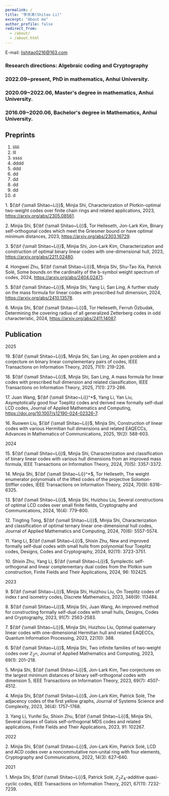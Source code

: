 ```yaml
---
permalink: /
title: "李世涛(Shitao Li)"
excerpt: "About me"
author_profile: false
redirect_from: 
  - /about/
  - /about.html
---
```



E-mail: lishitao0216@163.com

### Research directions: Algebraic coding and Cryptography

### 2022.09~present, PhD in mathematics, Anhui University.
### 2020.09~2022.06, Master's degree in mathematics, Anhui University.
### 2016.09~2020.06, Bachelor's degree in Mathematics, Anhui University.

## Preprints  
1. lilili
2. lll
3. ssss
4. dddd
5. ddd
6. dd
7. dd
8. dd
9. dd
10. d


$1.$ ${\bf {\small Shitao~Li}}$, Minjia Shi, Characterization of Plotkin-optimal two-weight codes over finite chain rings and related applications, 2023, https://arxiv.org/abs/2305.08561.  

$2.$ Minjia Shi, ${\bf {\small Shitao~Li}}$, Tor Helleseth, Jon-Lark Kim, Binary self-orthogonal codes which meet the Griesmer bound or have optimal minimum distances, 2023, https://arxiv.org/abs/2303.16729.  

$3.$ ${\bf {\small Shitao~Li}}$, Minjia Shi, Jon-Lark Kim, Characterization and construction of optimal binary linear codes with one-dimensional hull, 2023, https://arxiv.org/abs/2211.02480.  

$4.$ Hongwei Zhu, ${\bf {\small Shitao~Li}}$, Minjia Shi, Shu-Tao Xia, Patrick Solé, Some bounds on the cardinality of the b-symbol weight spectrum of codes, 2024, https://arxiv.org/abs/2404.02471.  

$5.$ ${\bf {\small Shitao~Li}}$, Minjia Shi, Yang Li, San Ling, A further study on the mass formula for linear codes with prescribed hull dimension, 2024, https://arxiv.org/abs/2410.13578.  

$6.$ Minjia Shi, ${\bf {\small Shitao~Li}}$, Tor Helleseth, Ferruh Özbudak, Determining the covering radius of all generalized Zetterberg codes in odd characteristic, 2024, https://arxiv.org/abs/2411.14087.  

## Publication  

2025  

$19.$ ${\bf {\small Shitao~Li}}$, Minjia Shi, San Ling, An open problem and a conjecture on binary linear complementary pairs of codes, IEEE Transactions on Information Theory, 2025, 71(1): 219-226.  

$18.$ ${\bf {\small Shitao~Li}}$, Minjia Shi, San Ling, A mass formula for linear codes with prescribed hull dimension and related classification, IEEE Transactions on Information Theory, 2025, 71(1): 273-286.  

$17.$ Juan Wang, ${\bf {\small Shitao~Li}}^*$, Yang Li, Yan Liu, Asymptotically good four Toeplitz codes and derived new formally self-dual LCD codes, Journal of Applied Mathematics and Computing, https://doi.org/10.1007/s12190-024-02326-7.  

$16.$ Ruowen Liu, ${\bf {\small Shitao~Li}}$, Minjia Shi, Construction of linear codes with various Hermitian hull dimensions and related EAQECCs, Advances in Mathematics of Communications, 2025, 19(2): 588-603.  

2024  

$15.$ ${\bf {\small Shitao~Li}}$, Minjia Shi, Characterization and classification of binary linear codes with various hull dimensions from an improved mass formula, IEEE Transactions on Information Theory, 2024, 70(5): 3357-3372.  

$14.$ Minjia Shi, ${\bf {\small Shitao~Li}}^*$, Tor Helleseth, The weight enumerator polynomials of the lifted codes of the projective Solomon-Stiffler codes, IEEE Transactions on Information Theory, 2024, 70(9): 6316-6325. 

$13.$ ${\bf {\small Shitao~Li}}$, Minjia Shi, Huizhou Liu, Several constructions of optimal LCD codes over small finite fields, Cryptography and Communications, 2024, 16(4): 779–800.  

$12.$ Tingting Tong, ${\bf {\small Shitao~Li}}$, Minjia Shi, Characterization and classification of optimal ternary linear one-dimensional hull codes, Journal of Applied Mathematics and Computing, 2024, 70(6): 5557-5574.  

$11.$ Yang Li, ${\bf {\small Shitao~Li}}$, Shixin Zhu, New and improved formally self-dual codes with small hulls from polynomial four Toeplitz codes, Designs, Codes and Cryptography, 2024, 92(11): 3723-3751.  

$10.$ Shixin Zhu, Yang Li, ${\bf {\small Shitao~Li}}$, Symplectic self-orthogonal and linear complementary dual codes from the Plotkin sum construction, Finite Fields and Their Applications, 2024, 96: 102425.  

2023  

$9.$ ${\bf {\small Shitao~Li}}$, Minjia Shi, Huizhou Liu, On Toeplitz codes of index $t$ and isometry codes, Discrete Mathematics, 2023, 346(9): 113484.  

$8.$ ${\bf {\small Shitao~Li}}$, Minjia Shi, Juan Wang, An improved method for constructing formally self-dual codes with small hulls, Designs, Codes and Cryptography, 2023, 91(7): 2563-2583.  

$7.$ ${\bf {\small Shitao~Li}}$, Minjia Shi, Huizhou Liu, Optimal quaternary linear codes with one-dimensional Hermitian hull and related EAQECCs, Quantum Information Processing, 2023, 22(10): 388.  

$6.$ ${\bf {\small Shitao~Li}}$, Minjia Shi, Two infinite families of two-weight codes over $\mathbb{Z}_{2^m}$, Journal of Applied Mathematics and Computing, 2023, 69(1): 201–218.  

$5.$ Minjia Shi, ${\bf {\small Shitao~Li}}$, Jon-Lark Kim, Two conjectures on the largest minimum distances of binary self-orthogonal codes with dimension 5, IEEE Transactions on Information Theory, 2023, 69(7): 4507-4512.  

$4.$ Minjia Shi, ${\bf {\small Shitao~Li}}$, Jon-Lark Kim, Patrick Solé, The adjacency codes of the first yellow graphs, Journal of Systems Science and Complexity, 2023, 36(4): 1757–1768.  

$3.$ Yang Li, Yunfei Su, Shixin Zhu, ${\bf {\small Shitao~Li}}$, Minjia Shi, Several classes of Galois self-orthogonal MDS codes and related applications, Finite Fields and Their Applications, 2023, 91: 102267.  

2022  

$2.$ Minjia Shi, ${\bf {\small Shitao~Li}}$, Jon-Lark Kim, Patrick Solé, LCD and ACD codes over a noncommutative non-unital ring with four elements, Cryptography and Communications, 2022, 14(3): 627–640.  

2021  

$1.$ Minjia Shi, ${\bf {\small Shitao~Li}}$, Patrick Solé, $\mathbb{Z}_2\mathbb{Z}_4$-additive quasi-cyclic codes, IEEE Transactions on Information Theory, 2021, 67(11): 7232-7239.
